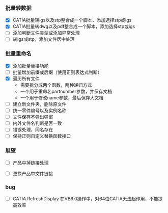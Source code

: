 ### 批量转数据

- [x] CATIA批量转igs以及stp整合成一个脚本，添加选择stp或igs
- [x] CATIA批量转dwg以及pdf整合成一个脚本，添加选择stp或igs
- [ ] 添加判断文件类型或添加异常处理
- [ ] 转igs或stp，添加文件居中处理

### 批量重命名

- [x] 添加批量替换功能
- [ ] 批量增加前缀或后缀（使用正则表达式判断）
- [X] 遍历所有文件
    * 需要拆分成两个函数，两种递归方式
    * 一个用于重命名partnumber参数，并保存文档
    * 一个用于修改name参数，最后保存大文档
- [ ] 建立新文件夹，删除原文件
- [ ] 统一零件编号以及实例名称
- [ ] 文件保存不弹出弹窗
- [ ] 内外文件名判断是否一致
- [ ] 错误处理，同名存在
- [ ] 保持正则自定义替换函数接口

### 展望
- [ ] 产品中掉链接处理
- [ ] 更换产品中文件链接


### bug
- [ ] CATIA.RefreshDisplay 在VB6.0操作中，对64位CATIA无法起作用，不能提高效率


